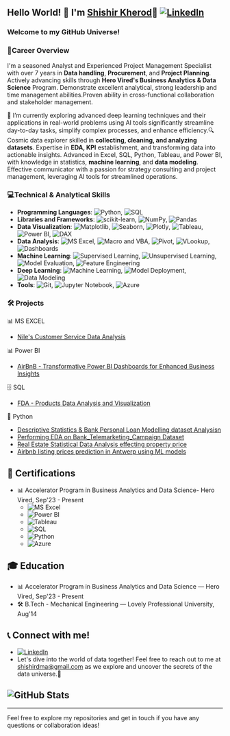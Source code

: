 ## Hello World! 👋 I'm [Shishir Kherod](https://github.com/shishir1991)🚀 [![LinkedIn](https://img.shields.io/badge/LinkedIn-Profile-blue)](https://www.linkedin.com/in/shishir1991/)
### Welcome to my GitHub Universe!

### 🚀Career Overview
I'm a seasoned Analyst and Experienced Project Management Specialist with over 7 years in **Data handling**, **Procurement**, and **Project Planning**. Actively advancing skills through **Hero Vired's Business Analytics & Data Science** Program. Demonstrate excellent analytical, strong leadership and time management abilities.Proven ability in cross-functional collaboration and stakeholder management.

🌱 I’m currently exploring advanced deep learning techniques and their applications in real-world problems using AI tools significantly streamline day-to-day tasks, simplify complex processes, and enhance efficiency.🔍 Cosmic data explorer skilled in **collecting, cleaning, and analyzing datasets**. Expertise in **EDA, KPI** establishment, and transforming data into actionable insights. Advanced in Excel, SQL, Python, Tableau, and Power BI, with knowledge in statistics, **machine learning**, and **data modeling**. Effective communicator with a passion for strategy consulting and project management, leveraging AI tools for streamlined operations.

### 💻Technical & Analytical Skills

- **Programming Languages**: ![Python](https://img.shields.io/badge/-Python-blue?style=flat-square&logo=python&logoColor=white), ![SQL](https://img.shields.io/badge/-SQL-blue?style=flat-square&logo=MySQL&logoColor=white)
- **Libraries and Frameworks**: ![scikit-learn](https://img.shields.io/badge/-scikit--learn-yellowgreen?style=flat-square&logo=scikit-learn&logoColor=white), ![NumPy](https://img.shields.io/badge/-NumPy-yellowgreen?style=flat-square&logo=numpy&logoColor=white), ![Pandas](https://img.shields.io/badge/-Pandas-yellowgreen?style=flat-square&logo=pandas&logoColor=white)
- **Data Visualization**: ![Matplotlib](https://img.shields.io/badge/-Matplotlib-orange?style=flat-square&logo=matplotlib&logoColor=white), ![Seaborn](https://img.shields.io/badge/-Seaborn-orange?style=flat-square&logo=seaborn&logoColor=white), ![Plotly](https://img.shields.io/badge/-Plotly-orange?style=flat-square&logo=plotly&logoColor=white), ![Tableau](https://img.shields.io/badge/-Tableau-orange?style=flat-square&logo=tableau&logoColor=white), ![Power BI](https://img.shields.io/badge/-Power%20BI-orange?style=flat-square&logo=power-bi&logoColor=white), ![DAX](https://img.shields.io/badge/-DAX-orange?style=flat-square&logo=microsoft-excel&logoColor=white)
- **Data Analysis**: ![MS Excel](https://img.shields.io/badge/-%20MS%20Excel-blue?style=flat-square&logo=microsoft-excel&logoColor=white), ![Macro and VBA](https://img.shields.io/badge/-Macro%20and%20VBA-blue?style=flat-square&logo=microsoft-excel&logoColor=white), ![Pivot](https://img.shields.io/badge/-Pivot-blue?style=flat-square&logo=microsoft-excel&logoColor=white), ![VLookup](https://img.shields.io/badge/-VLookup-yellow?style=flat-square&logo=microsoft-excel&logoColor=white), ![Dashboards](https://img.shields.io/badge/-Dashboards-yellow?style=flat-square&logo=microsoft-excel&logoColor=white)
- **Machine Learning**: ![Supervised Learning](https://img.shields.io/badge/-Supervised%20Learning-yellow?style=flat-square), ![Unsupervised Learning](https://img.shields.io/badge/-Unsupervised%20Learning-yellow?style=flat-square), ![Model Evaluation](https://img.shields.io/badge/-Model%20Evaluation-yellow?style=flat-square), ![Feature Engineering](https://img.shields.io/badge/-Feature%20Engineering-yellow?style=flat-square)
- **Deep Learning**: ![Machine Learning](https://img.shields.io/badge/-Machine%20Learning-red?style=flat-square), ![Model Deployment](https://img.shields.io/badge/-Model%20Deployment-red?style=flat-square), ![Data Modeling](https://img.shields.io/badge/-Data%20Modeling-red?style=flat-square)
- **Tools**: ![Git](https://img.shields.io/badge/-Git-grey?style=flat-square&logo=git&logoColor=white), ![Jupyter Notebook](https://img.shields.io/badge/-Jupyter%20Notebook-grey?style=flat-square&logo=jupyter&logoColor=white), ![Azure](https://img.shields.io/badge/-Azure-grey?style=flat-square&logo=microsoft-azure&logoColor=white)

### 🛠️ Projects

📊 MS EXCEL
- [Nile's Customer Service Data Analysis](https://github.com/shishir1991/Nile-Customer-Service-Data-Analysis)

📊 Power BI
- [AirBnB - Transformative Power BI Dashboards for Enhanced Business Insights](https://github.com/shishir1991/AirBnB-Analysis-of-Data-Using-Power-BI)

🗄️ SQL
- [FDA - Products Data Analysis and Visualization](https://github.com/shishir1991/FDA-Data-Analysis-and-Visualization)

🐍 Python
- [Descriptive Statistics & Bank Personal Loan Modelling dataset Analysisn](https://github.com/shishir1991/Descriptive-Statistics-PythonPackage)
- [Performing EDA on Bank_Telemarketing_Campaign Dataset](https://github.com/shishir1991/Bank_Telemarketing_Campaign-EDA)
- [Real Estate Statistical Data Analysis effecting property price](https://github.com/shishir1991/Real_Estate_Price_Analysis-Statistics-for-Decision-Making)
- [Airbnb listing prices prediction in Antwerp using ML models](https://github.com/shishir1991/AirBnb_Capstone_Project/tree/main)

## 📜 Certifications
- 📊 Accelerator Program in Business Analytics and Data Science- Hero Vired,	Sep'23 - Present
  - ![MS Excel](https://img.shields.io/badge/-%20MS%20Excel-blue?style=flat-square&logo=microsoft-excel&logoColor=white)
  - ![Power BI](https://img.shields.io/badge/-Power%20BI-orange?style=flat-square&logo=power-bi&logoColor=white)
  - ![Tableau](https://img.shields.io/badge/-Tableau-orange?style=flat-square&logo=tableau&logoColor=white)
  - ![SQL](https://img.shields.io/badge/-SQL-blue?style=flat-square&logo=MySQL&logoColor=white)
  - ![Python](https://img.shields.io/badge/-Python-blue?style=flat-square&logo=python&logoColor=white)
  - ![Azure](https://img.shields.io/badge/-Azure-grey?style=flat-square&logo=microsoft-azure&logoColor=white)

## 🎓 Education
- 📊 Accelerator Program in Business Analytics and Data Science — Hero Vired, Sep'23 - Present
- 🛠️ B.Tech - Mechanical Engineering — Lovely Professional University, Aug'14

## 📞 Connect with me!
- [![LinkedIn](https://img.shields.io/badge/LinkedIn-Profile-blue)](https://www.linkedin.com/in/shishir1991/)
- Let's dive into the world of data together! Feel free to reach out to me at [shishirdma@gmail.com](mailto:shishirdma@gmail.com) as we explore and uncover the secrets of the data universe.🌟

## ![GitHub Stats](https://github-readme-stats.vercel.app/api?username=shishir1991&show_icons=true&theme=radical)

---

Feel free to explore my repositories and get in touch if you have any questions or collaboration ideas!
























